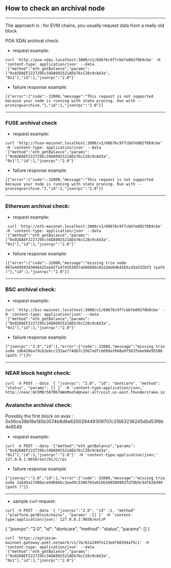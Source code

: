 ## How to check an archival node

---

The approach is : for EVM chains, you usually request data from a really old block

POA XDAI archival check:

- request example:

`curl 'http://poa-xdai.localhost:3000/v1/60676c9f7cbbfe002f0b9cbe' -H 'content-type: application/json' --data '{"method":"eth_getBalance","params":["0x02DAEF2227295c34DA992521AEb76cC28c9cAd3a", "0x1"],"id":1,"jsonrpc":"2.0"}'`

- failure response example:

`[{"error":{"code":-32000,"message":"This request is not supported because your node is running with state pruning. Run with --pruning=archive."},"id":1,"jsonrpc":"2.0"}]`

---

### FUSE archival check

- request example:

`curl 'http://fuse-mainnet.localhost:3000/v1/60676c9f7cbbfe002f0b9cbe' -H 'content-type: application/json' --data '{"method":"eth_getBalance","params":["0x02DAEF2227295c34DA992521AEb76cC28c9cAd3a", "0x1"],"id":1,"jsonrpc":"2.0"}'`

- failure response example:

`[{"error":{"code":-32000,"message":"This request is not supported because your node is running with state pruning. Run with --pruning=archive."},"id":1,"jsonrpc":"2.0"}]`

---

### Ethereum archival check:

- request example:

` curl 'http://eth-mainnet.localhost:3000/v1/60676c9f7cbbfe002f0b9cbe' -H 'content-type: application/json' --data '{"method":"eth_getBalance","params":["0x02DAEF2227295c34DA992521AEb76cC28c9cAd3a", "0x1"],"id":1,"jsonrpc":"2.0"}'`

- failure response example:

`[{"error":{"code":-32000,"message":"missing trie node d67e4d450343046425ae4271474353857ab860dbc0a1dde64b41b5cd3a532bf3 (path )"},"id":1,"jsonrpc":"2.0"}]`

---

### BSC archival check:

- request example:

`curl 'http://bsc-mainnet.localhost:3000/v1/60676c9f7cbbfe002f0b9cbe' -H 'content-type: application/json' --data '{"method":"eth_getBalance","params":["0x02DAEF2227295c34DA992521AEb76cC28c9cAd3a", "0x1"],"id":1,"jsonrpc":"2.0"}'`

- failure response example:

`{"jsonrpc":"2.0","id":1,"error":{"code":-32000,"message":"missing trie node 1db428ea79cb2e8cc233ae7f4db7c3567adfcb699af668a9f583fdae98e95588 (path )"}}%'`

---

### NEAR block height check:

`curl -X POST --data '{ "jsonrpc": "2.0", "id": "dontcare", "method": "status", "params": [] }' -H 'content-type:application/json;' http://near:6ChMDr507RK7mWoMse54@near-altruist.us-east.thunderstake.io`

### Avalanche archival check:

Possibly the first block on avax : 0x56ce38b18e185b3574b8d6e620029449309707c31663236245d5d53f6b4e8549

- request example:

`curl -X POST --data '{"method":"eth_getBalance","params":["0x02DAEF2227295c34DA992521AEb76cC28c9cAd3a", "0x1"],"id":1,"jsonrpc":"2.0"}' -H 'content-type:application/json;' 127.0.0.1:9650/ext/bc/C/rpc`

- failure response example:

`{"jsonrpc":"2.0","id":1,"error":{"code":-32000,"message":"missing trie node 2a545a17d06ece9d68bbc3eed9c5386765e01bb569580993fd78b9c947b26d99 (path )"}}`

---

- sample curl request:

`curl -X POST --data '{ "jsonrpc":"2.0", "id" :1, "method" :"platform.getBlockchains", "params" :{} }' -H 'content-type:application/json;' 127.0.0.1:9650/ext/P`

{ "jsonrpc": "2.0", "id": "dontcare", "method": "status", "params": [] }

`curl 'https://optimism-mainnet.gateway.pokt.network/v1/lb/62a249fe123e6f00394af5c1' -H 'content-type: application/json' --data '{"method":"eth_getBalance","params":["0x02DAEF2227295c34DA992521AEb76cC28c9cAd3a", "0x1"],"id":1,"jsonrpc":"2.0"}'`
